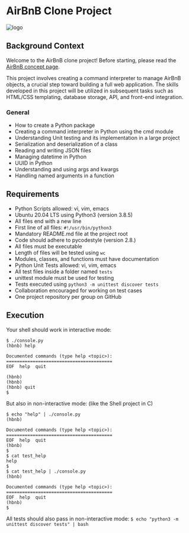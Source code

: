 # AirBnB Clone Project
![logo](https://s3.amazonaws.com/alx-intranet.hbtn.io/uploads/medias/2018/6/65f4a1dd9c51265f49d0.png?X-Amz-Algorithm=AWS4-HMAC-SHA256&X-Amz-Credential=AKIARDDGGGOUSBVO6H7D%2F20240109%2Fus-east-1%2Fs3%2Faws4_request&X-Amz-Date=20240109T212434Z&X-Amz-Expires=86400&X-Amz-SignedHeaders=host&X-Amz-Signature=8534c28cb357d5a02020462ffe9b3d4fcc2764a74b33355bff27a1dd7f8bd8ba)
## Background Context

Welcome to the AirBnB clone project! Before starting, please read the [AirBnB concept page](#).

This project involves creating a command interpreter to manage AirBnB objects, a crucial step toward building a full web application. The skills developed in this project will be utilized in subsequent tasks such as HTML/CSS templating, database storage, API, and front-end integration.

### General
- How to create a Python package
- Creating a command interpreter in Python using the cmd module
- Understanding Unit testing and its implementation in a large project
- Serialization and deserialization of a class
- Reading and writing JSON files
- Managing datetime in Python
- UUID in Python
- Understanding and using args and kwargs
- Handling named arguments in a function

## Requirements
- Python Scripts allowed: vi, vim, emacs
- Ubuntu 20.04 LTS using Python3 (version 3.8.5)
- All files end with a new line
- First line of all files: `#!/usr/bin/python3`
- Mandatory README.md file at the project root
- Code should adhere to pycodestyle (version 2.8.)
- All files must be executable
- Length of files will be tested using `wc`
- Modules, classes, and functions must have documentation
- Python Unit Tests allowed: vi, vim, emacs
- All test files inside a folder named `tests`
- unittest module must be used for testing
- Tests executed using `python3 -m unittest discover tests`
- Collaboration encouraged for working on test cases
- One project repository per group on GitHub

## Execution

Your shell should work in interactive mode:

```
$ ./console.py
(hbnb) help

Documented commands (type help <topic>):
========================================
EOF  help  quit

(hbnb) 
(hbnb) 
(hbnb) quit
$
```
But also in non-interactive mode: (like the Shell project in C)
```
$ echo "help" | ./console.py
(hbnb)

Documented commands (type help <topic>):
========================================
EOF  help  quit
(hbnb) 
$
$ cat test_help
help
$
$ cat test_help | ./console.py
(hbnb)

Documented commands (type help <topic>):
========================================
EOF  help  quit
(hbnb) 
$
```
All tests should also pass in non-interactive mode: ```$ echo "python3 -m unittest discover tests" | bash```

